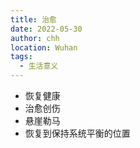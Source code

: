 ```yaml
---
title: 治愈
date: 2022-05-30
author: chh
location: Wuhan
tags:
  - 生活意义
---
```


- 恢复健康
- 治愈创伤
- 悬崖勒马
- 恢复到保持系统平衡的位置
